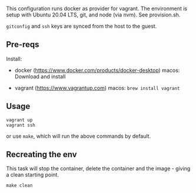 This configuration runs docker as provider for vagrant. The environment is setup
with Ubuntu 20.04 LTS, git, and node (via nvm). See provision.sh.

`gitconfig` and `ssh` keys are synced from the host to the guest.

## Pre-reqs

Install:
- docker (https://www.docker.com/products/docker-desktop)
  macos: Download and install

- vagrant (https://www.vagrantup.com)
  macos: `brew install vagrant`

## Usage
```
vagrant up
vagrant ssh
```

or use `make`, which will run the above commands by default.

## Recreating the env

This task will stop the container, delete the container and the image - giving
a clean starting point.

```
make clean
```
